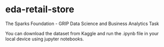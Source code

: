 # eda-retail-store
The Sparks Foundation - GRIP 
Data Science and Business Analytics Task

You can download the dataset from Kaggle
and run the .ipynb file in your local device using jupyter notebooks.

